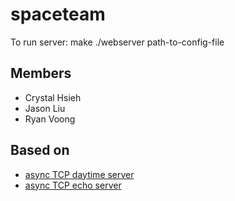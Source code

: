 # spaceteam
To run server:
make
./webserver path-to-config-file

## Members
* Crystal Hsieh
* Jason Liu
* Ryan Voong

## Based on
* [async TCP daytime server](http://www.boost.org/doc/libs/1_63_0/doc/html/boost_asio/tutorial.html#boost_asio.tutorial.tutdaytime3)
* [async TCP echo server](http://www.boost.org/doc/libs/1_62_0/doc/html/boost_asio/example/cpp11/echo/async_tcp_echo_server.cpp)
